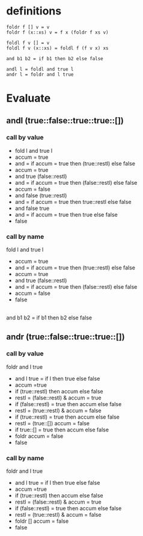 # definitions
```
foldr f [] v = v
foldr f (x::xs) v = f x (foldr f xs v)

foldl f v [] = v
foldl f v (x::xs) = foldl f (f v x) xs

and b1 b2 = if b1 then b2 else false

andl l = foldl and true l
andr l = foldr and l true
```

# Evaluate
## andl (true::false::true::true::[])

### call by value
- fold l and true l
- accum = true
- and = if accum = true then (true::restl) else false
- accum = true
- and true (false::restl)
- and = if accum = true then (false::restl) else false
- accum = false
- and false (true::restl)
- and = if accum = true then true::restl else false
- and false true
- and = if accum = true then true else false
- false

### call by name
fold l and true l
- accum = true
- and = if accum = true then (true::restl) else false
- accum = true
- and true (false::restl)
- and = if accum = true then (false::restl) else false
- accum = false
- false
<br>
and b1 b2 = if b1 then b2 else false 

## andr (true::false::true::true::[])

### call by value
foldr and l true
- and l true = if l then true else false
- accum =true
- if (true::restl) then accum else false
- restl = (false::restl) & accum = true
- if (false::restl) = true then accum else false
- restl = (true::restl) & accum = false
- if (true::restl) = true then accum else false
- restl = (true::[]) accum = false
- if true::[] = true then accum else false
- foldr accum = false
- false

### call by name
foldr and l true
- and l true = if l then true else false
- accum =true
- if (true::restl) then accum else false
- restl = (false::restl) & accum = true
- if (false::restl) = true then accum else false
- restl = (true::restl) & accum = false
- foldr [] accum = false
- false